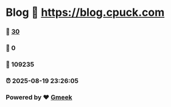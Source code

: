 # Blog :link: https://blog.cpuck.com 
### :page_facing_up: [30](https://blog.cpuck.com/tag.html) 
### :speech_balloon: 0 
### :hibiscus: 109235 
### :alarm_clock: 2025-08-19 23:26:05 
### Powered by :heart: [Gmeek](https://github.com/Meekdai/Gmeek)
